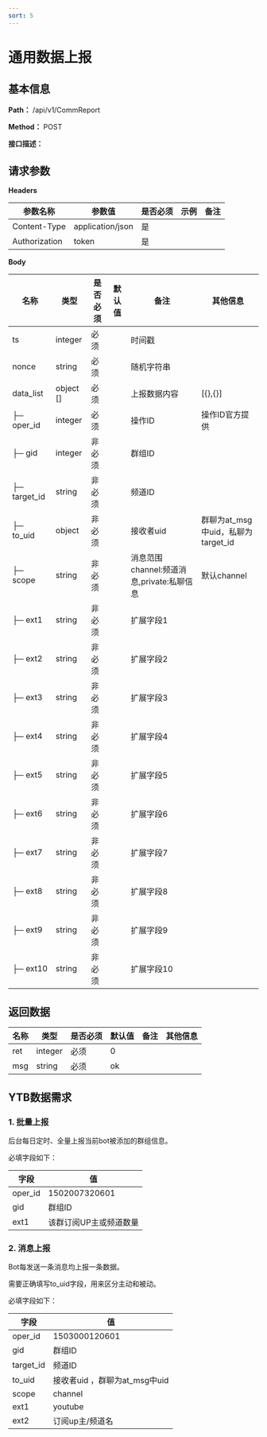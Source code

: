 ```yaml
---
sort: 5
---
```


# 通用数据上报

## 基本信息

**Path：** /api/v1/CommReport

**Method：** POST

**接口描述：**


## 请求参数

**Headers**

| 参数名称          | 参数值              | 是否必须 | 示例 | 备注 |
|---------------|------------------|------|----|----|
| Content-Type  | application/json | 是    |    |    |
| Authorization | token            | 是    |    |    |

**Body**

| 名称           | 类型        | 是否必须 | 默认值 | 备注                             | 其他信息                       |
|--------------|-----------|------|-----|--------------------------------|----------------------------|
| ts           | integer   | 必须   |     | 时间戳                            |                            |
| nonce        | string    | 必须   |     | 随机字符串                          |                            |
| data_list    | object [] | 必须   |     | 上报数据内容                         | [{},{}]                    |
| ├─ oper_id   | integer   | 必须   |     | 操作ID                           | 操作ID官方提供                   |
| ├─ gid       | integer   | 非必须  |     | 群组ID                           |                            |
| ├─ target_id | string    | 非必须  |     | 频道ID                           |                            |
| ├─ to_uid    | object    | 非必须  |     | 接收者uid                         | 群聊为at_msg中uid，私聊为target_id |
| ├─ scope     | string    | 非必须  |     | 消息范围 channel:频道消息,private:私聊信息 | 默认channel                  |
| ├─ ext1      | string    | 非必须  |     | 扩展字段1                          |                            |
| ├─ ext2      | string    | 非必须  |     | 扩展字段2                          |                            |
| ├─ ext3      | string    | 非必须  |     | 扩展字段3                          |                            |
| ├─ ext4      | string    | 非必须  |     | 扩展字段4                          |                            |
| ├─ ext5      | string    | 非必须  |     | 扩展字段5                          |                            |
| ├─ ext6      | string    | 非必须  |     | 扩展字段6                          |                            |
| ├─ ext7      | string    | 非必须  |     | 扩展字段7                          |                            |
| ├─ ext8      | string    | 非必须  |     | 扩展字段8                          |                            |
| ├─ ext9      | string    | 非必须  |     | 扩展字段9                          |                            |
| ├─ ext10     | string    | 非必须  |     | 扩展字段10                         |                            |


## 返回数据

| 名称  | 类型      | 是否必须 | 默认值 | 备注                   | 其他信息 |
|-----|---------|------|-----|----------------------|------|
| ret | integer | 必须   | 0   |                      |      |
| msg | string  | 必须   | ok  |                      |      |

## YTB数据需求

### 1. 批量上报

后台每日定时、全量上报当前bot被添加的群组信息。

必填字段如下：

| 字段      | 值             |
|---------|---------------|
| oper_id | 1502007320601 |
| gid     | 群组ID          |
| ext1    | 该群订阅UP主或频道数量  |

### 2. 消息上报

Bot每发送一条消息均上报一条数据。

需要正确填写to_uid字段，用来区分主动和被动。

必填字段如下：

| 字段        | 值                     |
|-----------|-----------------------|
| oper_id   | 1503000120601         |
| gid       | 群组ID                  |
| target_id | 频道ID                  |
| to_uid    | 接收者uid ，群聊为at_msg中uid |
| scope     | channel               |
| ext1      | youtube               |
| ext2      | 订阅up主/频道名             |
